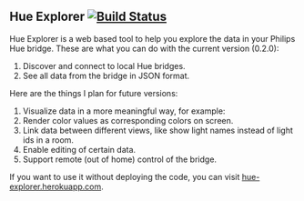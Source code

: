## Hue Explorer [![Build Status](https://travis-ci.org/CatChen/hue-explorer.svg?branch=master)](https://travis-ci.org/CatChen/hue-explorer)

Hue Explorer is a web based tool to help you explore the data in your Philips Hue bridge. These are what you can do with the current version (0.2.0):

1. Discover and connect to local Hue bridges.
2. See all data from the bridge in JSON format.

Here are the things I plan for future versions:

1. Visualize data in a more meaningful way, for example:
  1. Render color values as corresponding colors on screen.
  2. Link data between different views, like show light names instead of light ids in a room.
2. Enable editing of certain data.
3. Support remote (out of home) control of the bridge.

If you want to use it without deploying the code, you can visit [hue-explorer.herokuapp.com](http://hue-explorer.herokuapp.com/).
